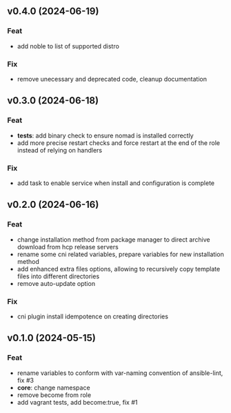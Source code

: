 ## v0.4.0 (2024-06-19)

### Feat

- add noble to list of supported distro

### Fix

- remove unecessary and deprecated code, cleanup documentation

## v0.3.0 (2024-06-18)

### Feat

- **tests**: add binary check to ensure nomad is installed correctly
- add more precise restart checks and force restart at the end of the role instead of relying on handlers

### Fix

- add task to enable service when install and configuration is complete

## v0.2.0 (2024-06-16)

### Feat

- change installation method from package manager to direct archive download from hcp release servers
- rename some cni related variables, prepare variables for new installation method
- add enhanced extra files options, allowing to recursively copy template files into different directories
- remove auto-update option

### Fix

- cni plugin install idempotence on creating directories

## v0.1.0 (2024-05-15)

### Feat

- rename variables to conform with var-naming convention of ansible-lint, fix #3
- **core**: change namespace
- remove become from role
- add vagrant tests, add become:true, fix #1
